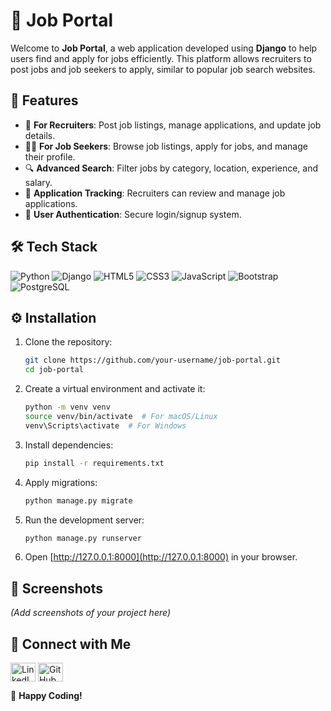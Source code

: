 # 🌟 Job Portal

Welcome to **Job Portal**, a web application developed using **Django** to help users find and apply for jobs efficiently. This platform allows recruiters to post jobs and job seekers to apply, similar to popular job search websites.

## 🚀 Features

- 🏢 **For Recruiters**: Post job listings, manage applications, and update job details.
- 👩‍💼 **For Job Seekers**: Browse job listings, apply for jobs, and manage their profile.
- 🔍 **Advanced Search**: Filter jobs by category, location, experience, and salary.
- 📧 **Application Tracking**: Recruiters can review and manage job applications.
- 📜 **User Authentication**: Secure login/signup system.

## 🛠️ Tech Stack

![Python](https://img.shields.io/badge/Python-3776AB?style=for-the-badge&logo=python&logoColor=white)
![Django](https://img.shields.io/badge/Django-092E20?style=for-the-badge&logo=django&logoColor=white)
![HTML5](https://img.shields.io/badge/HTML5-E34F26?style=for-the-badge&logo=html5&logoColor=white)
![CSS3](https://img.shields.io/badge/CSS3-1572B6?style=for-the-badge&logo=css3&logoColor=white)
![JavaScript](https://img.shields.io/badge/JavaScript-F7DF1E?style=for-the-badge&logo=javascript&logoColor=black)
![Bootstrap](https://img.shields.io/badge/Bootstrap-563D7C?style=for-the-badge&logo=bootstrap&logoColor=white)
![PostgreSQL](https://img.shields.io/badge/PostgreSQL-316192?style=for-the-badge&logo=postgresql&logoColor=white)

## ⚙️ Installation

1. Clone the repository:
   ```sh
   git clone https://github.com/your-username/job-portal.git
   cd job-portal
   ```
2. Create a virtual environment and activate it:
   ```sh
   python -m venv venv
   source venv/bin/activate  # For macOS/Linux
   venv\Scripts\activate  # For Windows
   ```
3. Install dependencies:
   ```sh
   pip install -r requirements.txt
   ```
4. Apply migrations:
   ```sh
   python manage.py migrate
   ```
5. Run the development server:
   ```sh
   python manage.py runserver
   ```
6. Open [http://127.0.0.1:8000](http://127.0.0.1:8000) in your browser.

## 📸 Screenshots

_(Add screenshots of your project here)_

## 🤝 Connect with Me

<p align="left">
<a href="https://linkedin.com/in/your-profile" target="blank"><img align="center" src="https://raw.githubusercontent.com/rahuldkjain/github-profile-readme-generator/master/src/images/icons/Social/linked-in-alt.svg" alt="LinkedIn" height="30" width="40" /></a>
<a href="https://github.com/your-username" target="blank"><img align="center" src="https://raw.githubusercontent.com/rahuldkjain/github-profile-readme-generator/master/src/images/icons/Social/github.svg" alt="GitHub" height="30" width="40" /></a>
</p>

🚀 **Happy Coding!**

